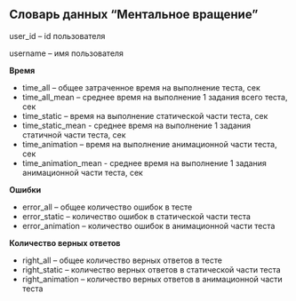 ## Словарь данных “Ментальное вращение”

user_id – id пользователя

username – имя пользователя

**Время**

- time_all – общее затраченное время на выполнение теста, сек
- time_all_mean – среднее время на выполнение 1 задания всего теста, сек
- time_static – время на выполнение статической части теста, сек
- time_static_mean - среднее время на выполнение 1 задания cтатичной части теста, сек
- time_animation – время на выполнение анимационной части теста, сек
- time_animation_mean - среднее время на выполнение 1 задания анимационной части теста, сек

**Ошибки**

- error_all – общее количество ошибок в тесте
- error_static – количество ошибок в статической части теста
- error_animation – количество ошибок в анимационной части теста

**Количество верных ответов**

- right_all – общее количество верных ответов в тесте
- right_static – количество верных ответов в статической части теста
- right_animation – количество верных ответов в анимационной части теста